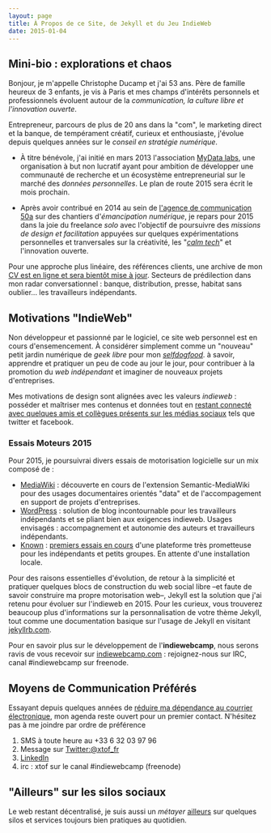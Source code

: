```yaml
---
layout: page
title: À Propos de ce Site, de Jekyll et du Jeu IndieWeb
date: 2015-01-04
---
```


## Mini-bio : explorations et chaos  

Bonjour, je m'appelle Christophe Ducamp et j'ai 53 ans. Père de famille heureux de 3 enfants, je vis à Paris et mes champs d'intérêts personnels et professionnels évoluent autour de la _communication, la culture libre et l'innovation ouverte_.
 
Entrepreneur, parcours de plus de 20 ans dans la "com", le marketing direct et la banque, de tempérament créatif, curieux et enthousiaste, j'évolue depuis quelques années sur le _conseil en stratégie numérique_.

* À titre bénévole, j'ai initié en mars 2013 l'association [MyData labs](http://mydatalabs.com), une organisation à but non lucratif ayant pour ambition de développer une communauté de recherche et un écosystème entrepreneurial sur le marché des _données personnelles_. Le plan de route 2015 sera écrit le mois prochain.

* Après avoir contribué en 2014 au sein de [l'agence de communication 50a](http://www.50a.fr/equipe.php) sur des chantiers d'_émancipation numérique_, je repars pour 2015 dans la joie du freelance _solo_ avec l'objectif de poursuivre des _missions de design et facilitation_ appuyées sur  quelques expérimentations personnelles et tranversales sur la créativité, les "_[calm tech](http://en.wikipedia.org/wiki/Calm_technology)_" et l'innovation ouverte.

Pour une approche plus linéaire, des références clients, une archive de mon [CV est en ligne et sera bientôt mise à jour](http://christopheducamp.com/curriculumvitae.html). Secteurs de prédilection dans mon radar conversationnel : banque, distribution, presse, habitat sans oublier... les travailleurs indépendants.

## Motivations "IndieWeb"  

Non développeur et passionné par le logiciel, ce site web personnel est en cours d'ensemencement. À considérer simplement comme un "nouveau" petit jardin numérique de *geek libre* pour mon *[selfdogfood](http://indiewebcamp.com/selfdogfood-fr)*. à savoir, apprendre et pratiquer un peu de code au jour le jour, pour contribuer à la promotion du _web indépendant_ et imaginer de nouveaux projets d'entreprises.

Mes motivations de design sont alignées avec les valeurs _indieweb_ : posséder et maîtriser mes contenus et données tout en [restant connecté avec quelques amis et collègues présents sur les médias sociaux](http://indiewebcamp.com/POSSE) tels que twitter et facebook.

### Essais Moteurs 2015

Pour 2015, je poursuivrai divers essais de motorisation logicielle sur un mix composé de :

- [MediaWiki](/w/) : découverte en cours de l'extension Semantic-MediaWiki pour des usages documentaires orientés "data" et de l'accompagement en support de projets d'entreprises.
- [WordPress](/b/2013-05-15/chronoreve-indieweb-je-veux-bosser-dans-scrivener-et-publier-ou-je-veux-sur-le-web/) : solution de blog incontournable pour les travailleurs indépendants et se pliant bien aux exigences indieweb. Usages envisagés : accompagnement et autonomie des auteurs et travailleurs indépendants.
- [Known](http://withknown.com) : [premiers essais en cours](http://xtof.withknown.com) d'une plateforme très prometteuse pour les indépendants et petits groupes. En attente d'une installation locale.

Pour des raisons essentielles d'évolution, de retour à la simplicité et pratiquer quelques blocs de construction du web social libre –et faute de savoir construire ma propre motorisation web–, Jekyll est la solution que j'ai retenu pour évoluer sur l'indieweb en 2015. Pour les curieux, vous trouverez beaucoup plus d'informations sur la personnalisation de votre thème Jekyll, tout comme une documentation basique sur l'usage de Jekyll en visitant [jekyllrb.com](http://jekyllrb.com/).

Pour en savoir plus sur le développement de l'**indiewebcamp**, nous serons ravis de vous recevoir sur [indiewebcamp.com](http://indiewebcamp.com) : rejoignez-nous sur IRC, canal #indiewebcamp sur freenode.

## Moyens de Communication Préférés

Essayant depuis quelques années de [réduire ma dépendance au courrier électronique](http://christopheducamp.com/w/Protocoles_de_communication#Courriel), mon agenda reste ouvert pour un premier contact. N'hésitez pas à me joindre par ordre de préférence  

1. SMS à toute heure au +33 6 32 03 97 96
2. Message sur [Twitter:@xtof_fr](http://twitter.com/xtof_fr)
3. <span class="h-card" rel="me">[LinkedIn](https://www.linkedin.com/in/christopheducamp)</span>
4. irc : xtof sur le canal #indiewebcamp (freenode)

## "Ailleurs" sur les silos sociaux

Le web restant décentralisé, je suis aussi un _métayer_ [ailleurs](/ailleurs/) sur quelques silos et services toujours bien pratiques au quotidien. 